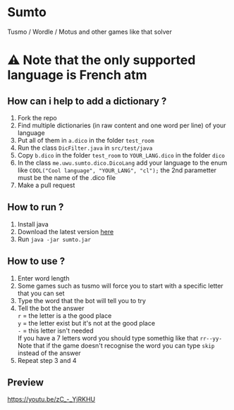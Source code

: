 # Sumto
Tusmo / Wordle / Motus and other games like that solver

# ⚠️ Note that the only supported language is French atm

## How can i help to add a dictionary ?
1) Fork the repo
2) Find multiple dictionaries (in raw content and one word per line) of your language
3) Put all of them in `a.dico` in the folder `test_room`
4) Run the class `DicFilter.java` in `src/test/java`
5) Copy `b.dico` in the folder `test_room` to `YOUR_LANG.dico` in the folder `dico`
6) In the class `me.uwu.sumto.dico.DicoLang` add your language to the enum like `COOL("Cool language", "YOUR_LANG", "cl");` the 2nd parametter must be the name of the .dico file
7) Make a pull request

## How to run ?
1) Install java  
2) Download the latest version [here](https://github.com/UwUDev/Sumto/releases)
3) Run `java -jar sumto.jar`  

## How to use ?
1) Enter word length
2) Some games such as tusmo will force you to start with a specific letter that you can set
3) Type the word that the bot will tell you to try
4) Tell the bot the answer  
`r` = the letter is a the good place  
`y` = the letter exist but it's not at the good place  
`-` = this letter isn't needed  
If you have a 7 letters word you should type somethig like that `rr--yy-`  
Note that if the game doesn't recognise the word you can type `skip` instead of the answer
5) Repeat step 3 and 4
## Preview
https://youtu.be/zC_-_YjRKHU
